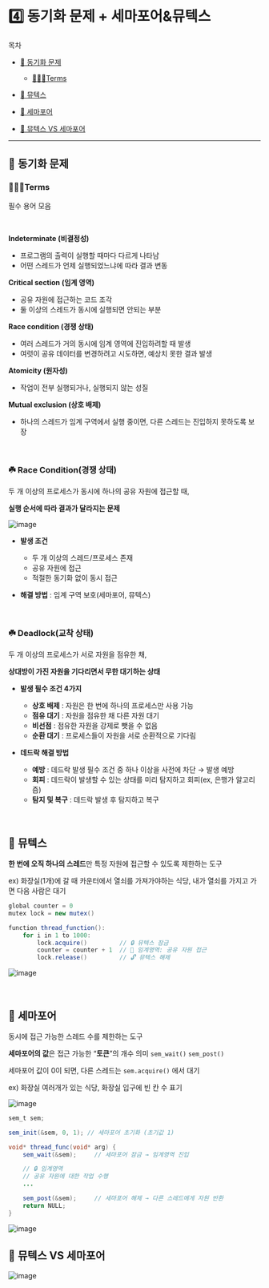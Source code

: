 # 4️⃣ 동기화 문제 + 세마포어&뮤텍스

목차
- [💞 동기화 문제](#💞-동기화-문제)
  - [🙆🏻‍♀️Terms](#🙆🏻‍♀️terms)
- [💞 뮤텍스](#💞-뮤텍스)

- [💞 세마포어](#💞-세마포어)

- [💞 뮤텍스 VS 세마포어](#💞-뮤텍스-vs-세마포어)
---

## 💞 동기화 문제

### 🙆🏻‍♀️Terms

필수 용어 모음

<br>

**Indeterminate (비결정성)**

- 프로그램의 출력이 실행할 때마다 다르게 나타남
- 어떤 스레드가 언제 실행되었느냐에 따라 결과 변동

**Critical section (임계 영역)**

- 공유 자원에 접근하는 코드 조각
- 둘 이상의 스레드가 동시에 실행되면 안되는 부분

**Race condition (경쟁 상태)**

- 여러 스레드가 거의 동시에 임계 영역에 진입하려할 때 발생
- 여럿이 공유 데이터를 변경하려고 시도하면, 예상치 못한 결과 발생

**Atomicity (원자성)**

- 작업이 전부 실행되거나, 실행되지 않는 성질

**Mutual exclusion (상호 배제)**

- 하나의 스레드가 임계 구역에서 실행 중이면, 다른 스레드는 진입하지 못하도록 보장

  <br>

### ☘️ Race Condition(경쟁 상태)

두 개 이상의 프로세스가 동시에 하나의 공유 자원에 접근할 때,

**실행 순서에 따라 결과가 달라지는 문제**

![image](https://github.com/user-attachments/assets/bc409ac0-1941-45b4-812f-239a656786c6)


- **발생 조건**
    - 두 개 이상의 스레드/프로세스 존재
    - 공유 자원에 접근
    - 적절한 동기화 없이 동시 접근
    
- **해결 방법** : 임계 구역 보호(세마포어, 뮤텍스)

<br>

### ☘️ Deadlock(교착 상태)

두 개 이상의 프로세스가 서로 자원을 점유한 채, 

**상대방이 가진 자원을 기다리면서 무한 대기하는 상태**

- **발생 필수 조건 4가지**
    - **상호 배제** : 자원은 한 번에 하나의 프로세스만 사용 가능
    - **점유 대기** : 자원을 점유한 채 다른 자원 대기
    - **비선점** : 점유한 자원을 강제로 뺏을 수 없음
    - **순환 대기** : 프로세스들이 자원을 서로 순환적으로 기다림

- **데드락 해결 방법**
    - **예방** : 데드락 발생 필수 조건 중 하나 이상을 사전에 차단 → 발생 예방
    - **회피** : 데드락이 발생할 수 있는 상태를 미리 탐지하고 회피(ex, 은행가 알고리즘)
    - **탐지 및 복구** : 데드락 발생 후 탐지하고 복구

<br>

## 💞 뮤텍스

**한 번에 오직 하나의 스레드**만 특정 자원에 접근할 수 있도록 제한하는 도구

ex) 화장실(1개)에 갈 때 카운터에서 열쇠를 가져가야하는 식당, 내가 열쇠를 가지고 가면 다음 사람은 대기

```java
global counter = 0
mutex lock = new mutex()

function thread_function():
    for i in 1 to 1000:
        lock.acquire()         // 🔒 뮤텍스 잠금
        counter = counter + 1  // 🔧 임계영역: 공유 자원 접근
        lock.release()         // 🔓 뮤텍스 해제

```

![image](https://github.com/user-attachments/assets/64938238-9c32-4385-b264-c19a41fceb83)


<br>

## 💞 세마포어

동시에 접근 가능한 스레드 수를 제한하는 도구

**세마포어의 값**은 접근 가능한 “**토큰**”의 개수 의미  `sem_wait()`  `sem_post()`

세마포어 값이 0이 되면, 다른 스레드는 `sem.acquire()` 에서 대기

ex) 화장실 여러개가 있는 식당, 화장실 입구에 빈 칸 수 표기

![image](https://github.com/user-attachments/assets/54e9c81e-26e5-41e4-b53e-6b4b3182a983)


```java
sem_t sem;

sem_init(&sem, 0, 1); // 세마포어 초기화 (초기값 1)

void* thread_func(void* arg) {
    sem_wait(&sem);     // 세마포어 잠금 → 임계영역 진입

    // 🔒 임계영역
    // 공유 자원에 대한 작업 수행
    ...

    sem_post(&sem);     // 세마포어 해제 → 다른 스레드에게 자원 반환
    return NULL;
}

```

![image](https://github.com/user-attachments/assets/24437398-0dd0-4f53-9d2d-ea3ab222a784)


## 💞 뮤텍스 VS 세마포어

![image](https://github.com/user-attachments/assets/5d92191f-b89a-4431-a66a-fbab1b416c0c)
